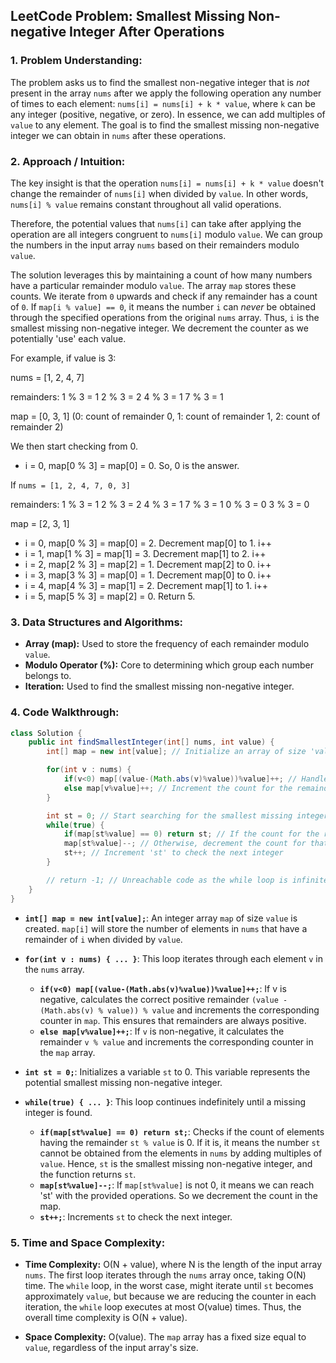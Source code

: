 ## LeetCode Problem: Smallest Missing Non-negative Integer After Operations

### 1. Problem Understanding:

The problem asks us to find the smallest non-negative integer that is *not* present in the array `nums` after we apply the following operation any number of times to each element:  `nums[i] = nums[i] + k * value`, where `k` can be any integer (positive, negative, or zero). In essence, we can add multiples of `value` to any element. The goal is to find the smallest missing non-negative integer we can obtain in `nums` after these operations.

### 2. Approach / Intuition:

The key insight is that the operation `nums[i] = nums[i] + k * value` doesn't change the remainder of `nums[i]` when divided by `value`. In other words, `nums[i] % value` remains constant throughout all valid operations.

Therefore, the potential values that `nums[i]` can take after applying the operation are all integers congruent to `nums[i]` modulo `value`. We can group the numbers in the input array `nums` based on their remainders modulo `value`.

The solution leverages this by maintaining a count of how many numbers have a particular remainder modulo `value`. The array `map` stores these counts. We iterate from `0` upwards and check if any remainder has a count of `0`. If `map[i % value] == 0`, it means the number `i` can *never* be obtained through the specified operations from the original `nums` array. Thus, `i` is the smallest missing non-negative integer. We decrement the counter as we potentially 'use' each value.

For example, if value is 3:

nums = [1, 2, 4, 7]

remainders:
1 % 3 = 1
2 % 3 = 2
4 % 3 = 1
7 % 3 = 1

map = [0, 3, 1] (0: count of remainder 0, 1: count of remainder 1, 2: count of remainder 2)

We then start checking from 0.

- i = 0, map[0 % 3] = map[0] = 0.  So, 0 is the answer.

If `nums = [1, 2, 4, 7, 0, 3]`

remainders:
1 % 3 = 1
2 % 3 = 2
4 % 3 = 1
7 % 3 = 1
0 % 3 = 0
3 % 3 = 0

map = [2, 3, 1]

- i = 0, map[0 % 3] = map[0] = 2.  Decrement map[0] to 1. i++
- i = 1, map[1 % 3] = map[1] = 3. Decrement map[1] to 2. i++
- i = 2, map[2 % 3] = map[2] = 1. Decrement map[2] to 0. i++
- i = 3, map[3 % 3] = map[0] = 1. Decrement map[0] to 0. i++
- i = 4, map[4 % 3] = map[1] = 2. Decrement map[1] to 1. i++
- i = 5, map[5 % 3] = map[2] = 0. Return 5.

### 3. Data Structures and Algorithms:

*   **Array (map):** Used to store the frequency of each remainder modulo `value`.
*   **Modulo Operator (%):** Core to determining which group each number belongs to.
*   **Iteration:** Used to find the smallest missing non-negative integer.

### 4. Code Walkthrough:

```java
class Solution {
    public int findSmallestInteger(int[] nums, int value) {
        int[] map = new int[value]; // Initialize an array of size 'value' to store the counts of remainders

        for(int v : nums) {
            if(v<0) map[(value-(Math.abs(v)%value))%value]++; // Handle negative numbers
            else map[v%value]++; // Increment the count for the remainder when 'v' is divided by 'value'
        }

        int st = 0; // Start searching for the smallest missing integer from 0
        while(true) {
            if(map[st%value] == 0) return st; // If the count for the remainder 'st % value' is 0, we found the missing integer
            map[st%value]--; // Otherwise, decrement the count for that remainder (meaning we can use it)
            st++; // Increment 'st' to check the next integer
        }

        // return -1; // Unreachable code as the while loop is infinite until a return statement is hit
    }
}
```

*   **`int[] map = new int[value];`**:  An integer array `map` of size `value` is created. `map[i]` will store the number of elements in `nums` that have a remainder of `i` when divided by `value`.

*   **`for(int v : nums) { ... }`**: This loop iterates through each element `v` in the `nums` array.

    *   **`if(v<0) map[(value-(Math.abs(v)%value))%value]++;`**: If v is negative, calculates the correct positive remainder `(value - (Math.abs(v) % value)) % value` and increments the corresponding counter in `map`. This ensures that remainders are always positive.
    *   **`else map[v%value]++;`**: If `v` is non-negative, it calculates the remainder `v % value` and increments the corresponding counter in the `map` array.

*   **`int st = 0;`**:  Initializes a variable `st` to 0. This variable represents the potential smallest missing non-negative integer.

*   **`while(true) { ... }`**: This loop continues indefinitely until a missing integer is found.

    *   **`if(map[st%value] == 0) return st;`**:  Checks if the count of elements having the remainder `st % value` is 0. If it is, it means the number `st` cannot be obtained from the elements in `nums` by adding multiples of `value`. Hence, `st` is the smallest missing non-negative integer, and the function returns `st`.
    *   **`map[st%value]--;`**: If `map[st%value]` is not 0, it means we can reach 'st' with the provided operations. So we decrement the count in the map.
    *   **`st++;`**:  Increments `st` to check the next integer.

### 5. Time and Space Complexity:

*   **Time Complexity:** O(N + value), where N is the length of the input array `nums`. The first loop iterates through the `nums` array once, taking O(N) time. The `while` loop, in the worst case, might iterate until `st` becomes approximately `value`, but because we are reducing the counter in each iteration, the `while` loop executes at most O(value) times. Thus, the overall time complexity is O(N + value).

*   **Space Complexity:** O(value).  The `map` array has a fixed size equal to `value`, regardless of the input array's size.
